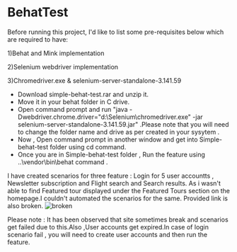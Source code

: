 # BehatTest

Before running this project, I'd like to list some pre-requisites below which are required to have:

1)Behat and Mink implementation

2)Selenium webdriver implementation

3)Chromedriver.exe & selenium-server-standalone-3.141.59 

* Download simple-behat-test.rar and unzip it. 
* Move it in your behat folder in C drive.
* Open command prompt and run "java -Dwebdriver.chrome.driver="d:\Selenium\chromedriver.exe" -jar selenium-server-standalone-3.141.59.jar" .Please note that you will need to change the folder name and drive as per created in your sysytem . 
* Now , Open command prompt in another window and get into Simple-behat-test folder using cd command.
* Once you are in Simple-behat-test folder , Run the feature using ..\vendor\bin\behat command .



I have created scenarios for three feature : Login for 5 user accountts ,  Newsletter subscription and Flight search and Search results.
As i wasn't able to find Featured tour displayed under the Featured Tours section on the homepage.I couldn't automated the scenarios for the same. Provided link is also broken.
![broken](https://user-images.githubusercontent.com/35330885/75548325-07ed5080-5a53-11ea-8927-2190e9f59ef7.png)




Please note : It has been observed that site sometimes break and scenarios get failed due to this.Also ,User accounts get expired.In case of login scenario fail , you will need to create user accounts and then run the feature.





